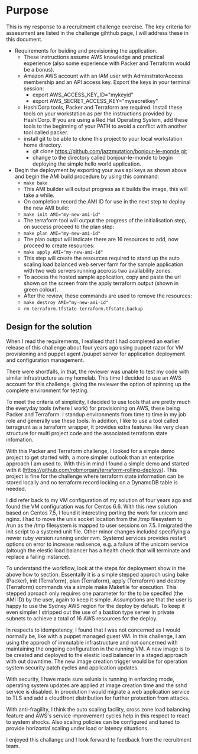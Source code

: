 # Purpose

This is my response to a recruitment challenge exercise.
The key criteria for assessment are  listed in the challenge gihthub page, I will address these in this document.
- Requirements for buiding and provisioning the application.
  - These instructions assume AWS knowledge and practical experience (also some experience with Packer and Terraform would be a bonus).
  - Amazon AWS account with an IAM user with AdminstratorAccess membership and an API access key. Export the keys in your terminal session:
    - export AWS_ACCESS_KEY_ID="mykeyid"
    - export AWS_SECRET_ACCESS_KEY="mysecretkey"
  - HashiCorp tools, Packer and Terraform are required. Install these tools on your workstation as per the instructions provided by HashiCorp. If you are using a Red Hat Operating System, add these tools to the beginning of your PATH to avoid a conflict with another tool called packer. 
  - install git to be able to clone this project to your local workstation home directory.
    - git clone  https://github.com/jazzmutation/bonjour-le-monde.git
    - change to the directory called bonjour-le-monde to begin deploying the simple hello world application.
- Begin the deployment by exporting your aws api keys as shown above and begin the AMI build procedure by using this command: 
  - ```make bake```
  - This AMI builder will output progress as it builds the image, this will take a while.
  - On completion record the AMI ID for use in the next step to deploy the new AMI build:
  - ```make init AMI="my-new-ami-id"```
  - The terraform tool will output the progress of the initialisation step, on success proceed to the plan step:
  - ```make plan AMI="my-new-ami-id"```
  - The plan output will indicate there are 16 resources to add, now proceed to create resources:
  - ```make apply AMI="my-new-ami-id"```
  - This step will create the resources required to stand up the auto scaling load balanced web server farm for the sample application with two web servers running accross two availability zones.
  - To access the hosted sample application, copy and paste the url shown on the screen from the apply terraform output (shown in green colour).
  - After the review, these commands are used to remove the resources:
  - ```make destroy AMI="my-new-ami-id"```
  - ```rm terraform.tfstate terraform.tfstate.backup```

## Design for the solution

When I read the requirements, I realised that I had completed an earlier release of this challenge about four years ago using puppet razor for VM provisioning and puppet agent /puupet server for application deployment and configuration management. 

There were shortfalls, in that, the reviewer was unable to test my code with similar infrastructure as my homelab. This time I decided to use an AWS account for this challenge, giving the reviewer the option of spinning up the complete environment for testing.

To meet the criteria of simplicity, I decided to use tools that are pretty much the everyday tools (where I work) for provisioning on AWS, these being Packer and Terraform. I standup environments from time to time in my job role and generally use these tools. In addition, I like to use a tool called terragrunt as a terraform wrapper, it provides extra features like very clean structure for multi project code and the associated terraform state infomation.

With this Packer and Terraform challenge, I looked for a simple demo project to get started with, a more simpler outlook than an enterprise approach I am used to. With this in mind I found a simple demo and started with it (https://github.com/robmorgan/terraform-rolling-deploys). This project is fine for the challenge where terraform state information can be stored locally and no terraform record locking on a DynamoDB table is needed.

I did refer back to my VM configuration of my solution of four years ago and found the VM configuration was for Centos 6.6. With this new solution based on Centos 7.5, I found it interesting porting the work for unicorn and nginx. I had to move the unix socket location from the /tmp filesystem to /run as the /tmp filesystem is mapped to user sessions on 7.5. I migrated the init script to a systemd unit file. Other minor changes included specifiying a newer ruby version running under rvm. Systemd services provides restart options on error to increase reslisence, e.g. a failure of the unicorn service (altough the elestic load balancer has a health check that will terminate and replace a failing instance).

To understand the workflow, look at the steps for deployment show in the above how to section. Essentally it is a simple stepped approch using bake (Packer), init (Terraform), plan (Terraform), apply (Terraform) and destroy (Terraform) commands via a simple make Makefile for execution.  This stepped aproach only requires one parameter for the to be specifed (the AMI ID) by the user, again to keep it simple. Assumptions are that the user is happy to use the Sydney AWS region for the deploy by default. To keep it even simpler I stripped out the use of a bastion type server in private subnets to achieve a total of 16 AWS resources for the deploy. 

In respects to idempotency, I found that I was not concerned as I would normally be, like with a puppet managed guest VM. In this challenge, I am using the approch of immutable infrastructure and not concerned with maintaining the ongoing configuration in the running VM. A new image is to be created and deployed to the elestic load balancer in a staged approach with out downtime. The new image creation trigger would be for operation system security patch cycles and application updates.

With security, I have made sure selunix is running in enforcing mode, operating system updates are applied at image creation time and the sshd service is disabled. In procdution I would migrate a web application service to TLS and add a cloudfront distribution for further protection from attacks. 

With anti-fragility, I think the auto scaling facility, cross zone load balancing feature and AWS's service improvement cycles help in this respect to react to system shocks. Also scaling policies can be configured and tuned to provide horizontal scaling under load or latency situations.

I enjoyed this challange and I look forward to feedback from the recruitment team.

